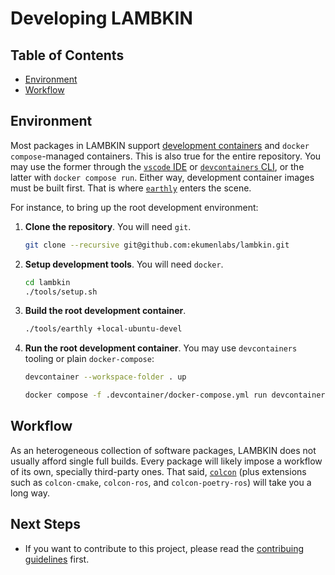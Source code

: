 # Developing LAMBKIN

## Table of Contents

- [Environment](#environment)
- [Workflow](#workflow)

## Environment

Most packages in LAMBKIN support [development containers](https://containers.dev/) and `docker compose`-managed containers. This is also true for the entire repository. You may use the former through the [`vscode` IDE](https://code.visualstudio.com/docs/devcontainers/containers) or [`devcontainers` CLI](https://github.com/devcontainers/cli), or the latter with `docker compose run`. Either way, development container images must be built first. That is where [`earthly`](https://docs.earthly.dev/) enters the scene.

For instance, to bring up the root development environment:

1. **Clone the repository**. You will need `git`.

   ```bash
   git clone --recursive git@github.com:ekumenlabs/lambkin.git
   ```

2. **Setup development tools**. You will need `docker`.

   ```bash
   cd lambkin
   ./tools/setup.sh
   ```

2. **Build the root development container**.

   ```bash
   ./tools/earthly +local-ubuntu-devel
   ```

3. **Run the root development container**. You may use `devcontainers` tooling or plain `docker-compose`:
    
   ```bash
   devcontainer --workspace-folder . up
   ```
   
   ```bash
   docker compose -f .devcontainer/docker-compose.yml run devcontainer
   ```

## Workflow

As an heterogeneous collection of software packages, LAMBKIN does not usually afford single full builds. Every package will likely impose a workflow of its own, specially third-party ones. That said, [`colcon`](https://colcon.readthedocs.io/en/released/) (plus extensions such as `colcon-cmake`, `colcon-ros`, and `colcon-poetry-ros`) will take you a long way.

## Next Steps

- If you want to contribute to this project, please read the [contribuing guidelines](CONTRIBUTING.md) first.
